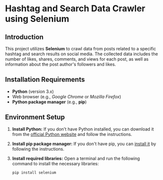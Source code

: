 # Hashtag and Search Data Crawler using Selenium

## Introduction
This project utilizes **Selenium** to crawl data from posts related to a specific hashtag and search results on social media. The collected data includes the number of likes, shares, comments, and views for each post, as well as information about the post author's followers and likes.

## Installation Requirements
- **Python** (version 3.x)
- Web browser (e.g., *Google Chrome* or *Mozilla Firefox*)
- **Python package manager** (e.g., **pip**)

## Environment Setup
1. **Install Python:** If you don't have Python installed, you can download it from the [official Python website](https://www.python.org/downloads/) and follow the instructions.

2. **Install pip package manager:** If you don't have pip, you can [install it](https://pip.pypa.io/en/stable/installing/) by following the instructions.

3. **Install required libraries:** Open a terminal and run the following command to install the necessary libraries:

   ```bash
   pip install selenium
